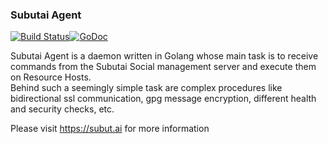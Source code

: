 ### Subutai Agent

[![Build Status](https://jenkins.subut.ai/buildStatus/icon?job=agent.subutai-io.pipeline/dev)](https://jenkins.subut.ai/job/agent.subutai-io.pipeline/job/dev/)[![GoDoc](https://godoc.org/github.com/subutai-io/agent?status.svg)](https://godoc.org/github.com/subutai-io/agent)

Subutai Agent is a daemon written in Golang whose main task is to receive commands from the Subutai Social management server and execute them on Resource Hosts.  
Behind such a seemingly simple task are complex procedures like bidirectional ssl communication, gpg message encryption, different health and security checks, etc.  

Please visit https://subut.ai for more information
